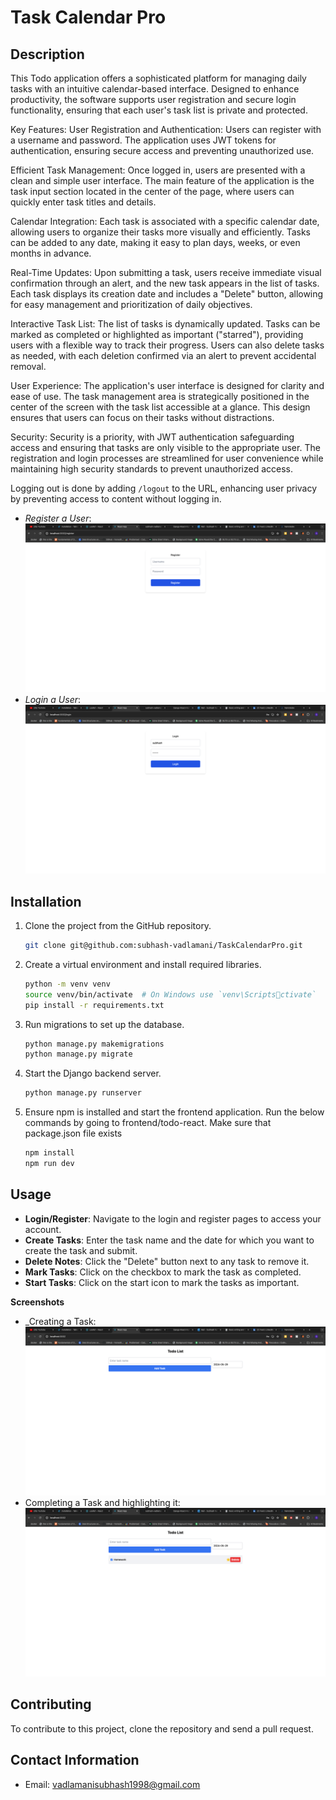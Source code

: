 # Task Calendar Pro

## Description

This Todo application offers a sophisticated platform for managing daily tasks with an intuitive calendar-based interface. Designed to enhance productivity, the software supports user registration and secure login functionality, ensuring that each user's task list is private and protected.

Key Features:
User Registration and Authentication: Users can register with a username and password. The application uses JWT tokens for authentication, ensuring secure access and preventing unauthorized use.

Efficient Task Management: Once logged in, users are presented with a clean and simple user interface. The main feature of the application is the task input section located in the center of the page, where users can quickly enter task titles and details.

Calendar Integration: Each task is associated with a specific calendar date, allowing users to organize their tasks more visually and efficiently. Tasks can be added to any date, making it easy to plan days, weeks, or even months in advance.

Real-Time Updates: Upon submitting a task, users receive immediate visual confirmation through an alert, and the new task appears in the list of tasks. Each task displays its creation date and includes a "Delete" button, allowing for easy management and prioritization of daily objectives.

Interactive Task List: The list of tasks is dynamically updated. Tasks can be marked as completed or highlighted as important ("starred"), providing users with a flexible way to track their progress. Users can also delete tasks as needed, with each deletion confirmed via an alert to prevent accidental removal.

User Experience:
The application's user interface is designed for clarity and ease of use. The task management area is strategically positioned in the center of the screen with the task list accessible at a glance. This design ensures that users can focus on their tasks without distractions.

Security:
Security is a priority, with JWT authentication safeguarding access and ensuring that tasks are only visible to the appropriate user. The registration and login processes are streamlined for user convenience while maintaining high security standards to prevent unauthorized access.

Logging out is done by adding `/logout` to the URL, enhancing user privacy by preventing access to content without logging in.

- _Register a User_: ![Register](register_todo.png)
- _Login a User_: ![Login](login_todo.png)

## Installation

1. Clone the project from the GitHub repository.
   ```bash
   git clone git@github.com:subhash-vadlamani/TaskCalendarPro.git
   ```
2. Create a virtual environment and install required libraries.
   ```bash
   python -m venv venv
   source venv/bin/activate  # On Windows use `venv\Scriptsctivate`
   pip install -r requirements.txt
   ```
3. Run migrations to set up the database.
   ```bash
   python manage.py makemigrations
   python manage.py migrate
   ```
4. Start the Django backend server.
   ```bash
   python manage.py runserver
   ```
5. Ensure npm is installed and start the frontend application. Run the below commands by going to frontend/todo-react. Make sure that package.json file exists
   ```bash
   npm install
   npm run dev
   ```

## Usage

- **Login/Register**: Navigate to the login and register pages to access your account.
- **Create Tasks**: Enter the task name and the date for which you want to create the task and submit.
- **Delete Notes**: Click the "Delete" button next to any task to remove it.
- **Mark Tasks**: Click on the checkbox to mark the task as completed.
- **Start Tasks**: Click on the start icon to mark the tasks as important.

**Screenshots**

- \_Creating a Task: ![Create Note](add_task.png)
- Completing a Task and highlighting it: ![Delete Note](task_completed.png)

## Contributing

To contribute to this project, clone the repository and send a pull request.

## Contact Information

- Email: vadlamanisubhash1998@gmail.com
